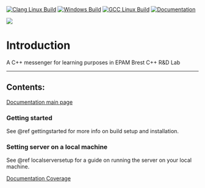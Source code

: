[![Clang Linux Build](https://github.com/f1nal3/Juniorgram/actions/workflows/Clang%20Linux%20Build.yml/badge.svg)](https://github.com/f1nal3/Juniorgram/actions/workflows/Clang%20Linux%20Build.yml)
[![Windows Build](https://github.com/f1nal3/Juniorgram/actions/workflows/Windows%20Build.yml/badge.svg?branch=master)](https://github.com/f1nal3/Juniorgram/actions/workflows/Windows%20Build.yml)
[![GCC Linux Build](https://github.com/f1nal3/Juniorgram/actions/workflows/GCC%20Linux%20Build.yml/badge.svg)](https://github.com/f1nal3/Juniorgram/actions/workflows/GCC%20Linux%20Build.yml)
[![Documentation](https://github.com/f1nal3/Juniorgram/actions/workflows/documentation.yml/badge.svg?branch=master)](https://github.com/f1nal3/Juniorgram/actions/workflows/documentation.yml)

![](https://i.ibb.co/sC8WJQs/logo2.png)

# Introduction
A C++ messenger for learning purposes in EPAM Brest C++ R&D Lab


---
## Contents:

[Documentation main page](https://f1nal3.github.io/Juniorgram/)

### Getting started

See @ref gettingstarted for more info on build setup and installation.

### Setting server on a local machine

 See @ref localserversetup for a guide on running the server on your local machine.


[Documentation Coverage](https://f1nal3.github.io/Juniorgram/doc_coverage/index.html)
